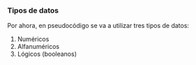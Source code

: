 
### Tipos de datos 
Por ahora, en pseudocódigo se va a utilizar tres tipos de datos:
1. Numéricos 
2. Alfanuméricos
3. Lógicos (booleanos)


